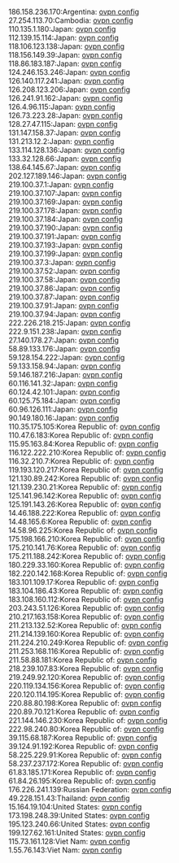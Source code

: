 186.158.236.170:Argentina: [ovpn config](vpn/186_158_236_170.ovpn)  
27.254.113.70:Cambodia: [ovpn config](vpn/27_254_113_70.ovpn)  
110.135.1.180:Japan: [ovpn config](vpn/110_135_1_180.ovpn)  
112.139.15.114:Japan: [ovpn config](vpn/112_139_15_114.ovpn)  
118.106.123.138:Japan: [ovpn config](vpn/118_106_123_138.ovpn)  
118.156.149.39:Japan: [ovpn config](vpn/118_156_149_39.ovpn)  
118.86.183.187:Japan: [ovpn config](vpn/118_86_183_187.ovpn)  
124.246.153.246:Japan: [ovpn config](vpn/124_246_153_246.ovpn)  
126.140.117.241:Japan: [ovpn config](vpn/126_140_117_241.ovpn)  
126.208.123.206:Japan: [ovpn config](vpn/126_208_123_206.ovpn)  
126.241.91.162:Japan: [ovpn config](vpn/126_241_91_162.ovpn)  
126.4.96.115:Japan: [ovpn config](vpn/126_4_96_115.ovpn)  
126.73.223.28:Japan: [ovpn config](vpn/126_73_223_28.ovpn)  
128.27.47.115:Japan: [ovpn config](vpn/128_27_47_115.ovpn)  
131.147.158.37:Japan: [ovpn config](vpn/131_147_158_37.ovpn)  
131.213.12.2:Japan: [ovpn config](vpn/131_213_12_2.ovpn)  
133.114.128.136:Japan: [ovpn config](vpn/133_114_128_136.ovpn)  
133.32.128.66:Japan: [ovpn config](vpn/133_32_128_66.ovpn)  
138.64.145.67:Japan: [ovpn config](vpn/138_64_145_67.ovpn)  
202.127.189.146:Japan: [ovpn config](vpn/202_127_189_146.ovpn)  
219.100.37.1:Japan: [ovpn config](vpn/219_100_37_1.ovpn)  
219.100.37.107:Japan: [ovpn config](vpn/219_100_37_107.ovpn)  
219.100.37.169:Japan: [ovpn config](vpn/219_100_37_169.ovpn)  
219.100.37.178:Japan: [ovpn config](vpn/219_100_37_178.ovpn)  
219.100.37.184:Japan: [ovpn config](vpn/219_100_37_184.ovpn)  
219.100.37.190:Japan: [ovpn config](vpn/219_100_37_190.ovpn)  
219.100.37.191:Japan: [ovpn config](vpn/219_100_37_191.ovpn)  
219.100.37.193:Japan: [ovpn config](vpn/219_100_37_193.ovpn)  
219.100.37.199:Japan: [ovpn config](vpn/219_100_37_199.ovpn)  
219.100.37.3:Japan: [ovpn config](vpn/219_100_37_3.ovpn)  
219.100.37.52:Japan: [ovpn config](vpn/219_100_37_52.ovpn)  
219.100.37.58:Japan: [ovpn config](vpn/219_100_37_58.ovpn)  
219.100.37.86:Japan: [ovpn config](vpn/219_100_37_86.ovpn)  
219.100.37.87:Japan: [ovpn config](vpn/219_100_37_87.ovpn)  
219.100.37.91:Japan: [ovpn config](vpn/219_100_37_91.ovpn)  
219.100.37.94:Japan: [ovpn config](vpn/219_100_37_94.ovpn)  
222.226.218.215:Japan: [ovpn config](vpn/222_226_218_215.ovpn)  
222.9.151.238:Japan: [ovpn config](vpn/222_9_151_238.ovpn)  
27.140.178.27:Japan: [ovpn config](vpn/27_140_178_27.ovpn)  
58.89.133.176:Japan: [ovpn config](vpn/58_89_133_176.ovpn)  
59.128.154.222:Japan: [ovpn config](vpn/59_128_154_222.ovpn)  
59.133.158.94:Japan: [ovpn config](vpn/59_133_158_94.ovpn)  
59.146.187.216:Japan: [ovpn config](vpn/59_146_187_216.ovpn)  
60.116.141.32:Japan: [ovpn config](vpn/60_116_141_32.ovpn)  
60.124.42.101:Japan: [ovpn config](vpn/60_124_42_101.ovpn)  
60.125.75.184:Japan: [ovpn config](vpn/60_125_75_184.ovpn)  
60.96.126.111:Japan: [ovpn config](vpn/60_96_126_111.ovpn)  
90.149.180.16:Japan: [ovpn config](vpn/90_149_180_16.ovpn)  
110.35.175.105:Korea Republic of: [ovpn config](vpn/110_35_175_105.ovpn)  
110.47.6.183:Korea Republic of: [ovpn config](vpn/110_47_6_183.ovpn)  
115.95.163.84:Korea Republic of: [ovpn config](vpn/115_95_163_84.ovpn)  
116.122.222.210:Korea Republic of: [ovpn config](vpn/116_122_222_210.ovpn)  
116.32.210.7:Korea Republic of: [ovpn config](vpn/116_32_210_7.ovpn)  
119.193.120.217:Korea Republic of: [ovpn config](vpn/119_193_120_217.ovpn)  
121.130.89.242:Korea Republic of: [ovpn config](vpn/121_130_89_242.ovpn)  
121.139.230.21:Korea Republic of: [ovpn config](vpn/121_139_230_21.ovpn)  
125.141.96.142:Korea Republic of: [ovpn config](vpn/125_141_96_142.ovpn)  
125.191.143.26:Korea Republic of: [ovpn config](vpn/125_191_143_26.ovpn)  
14.46.188.222:Korea Republic of: [ovpn config](vpn/14_46_188_222.ovpn)  
14.48.165.6:Korea Republic of: [ovpn config](vpn/14_48_165_6.ovpn)  
14.58.96.225:Korea Republic of: [ovpn config](vpn/14_58_96_225.ovpn)  
175.198.166.210:Korea Republic of: [ovpn config](vpn/175_198_166_210.ovpn)  
175.210.141.76:Korea Republic of: [ovpn config](vpn/175_210_141_76.ovpn)  
175.211.188.242:Korea Republic of: [ovpn config](vpn/175_211_188_242.ovpn)  
180.229.33.160:Korea Republic of: [ovpn config](vpn/180_229_33_160.ovpn)  
182.220.142.168:Korea Republic of: [ovpn config](vpn/182_220_142_168.ovpn)  
183.101.109.17:Korea Republic of: [ovpn config](vpn/183_101_109_17.ovpn)  
183.104.186.43:Korea Republic of: [ovpn config](vpn/183_104_186_43.ovpn)  
183.108.160.112:Korea Republic of: [ovpn config](vpn/183_108_160_112.ovpn)  
203.243.51.126:Korea Republic of: [ovpn config](vpn/203_243_51_126.ovpn)  
210.217.163.158:Korea Republic of: [ovpn config](vpn/210_217_163_158.ovpn)  
211.213.132.52:Korea Republic of: [ovpn config](vpn/211_213_132_52.ovpn)  
211.214.139.160:Korea Republic of: [ovpn config](vpn/211_214_139_160.ovpn)  
211.224.210.249:Korea Republic of: [ovpn config](vpn/211_224_210_249.ovpn)  
211.253.168.116:Korea Republic of: [ovpn config](vpn/211_253_168_116.ovpn)  
211.58.88.181:Korea Republic of: [ovpn config](vpn/211_58_88_181.ovpn)  
218.239.107.83:Korea Republic of: [ovpn config](vpn/218_239_107_83.ovpn)  
219.249.92.120:Korea Republic of: [ovpn config](vpn/219_249_92_120.ovpn)  
220.119.134.156:Korea Republic of: [ovpn config](vpn/220_119_134_156.ovpn)  
220.120.114.195:Korea Republic of: [ovpn config](vpn/220_120_114_195.ovpn)  
220.88.80.198:Korea Republic of: [ovpn config](vpn/220_88_80_198.ovpn)  
220.89.70.121:Korea Republic of: [ovpn config](vpn/220_89_70_121.ovpn)  
221.144.146.230:Korea Republic of: [ovpn config](vpn/221_144_146_230.ovpn)  
222.98.240.80:Korea Republic of: [ovpn config](vpn/222_98_240_80.ovpn)  
39.115.68.187:Korea Republic of: [ovpn config](vpn/39_115_68_187.ovpn)  
39.124.91.192:Korea Republic of: [ovpn config](vpn/39_124_91_192.ovpn)  
58.225.229.91:Korea Republic of: [ovpn config](vpn/58_225_229_91.ovpn)  
58.237.237.172:Korea Republic of: [ovpn config](vpn/58_237_237_172.ovpn)  
61.83.185.171:Korea Republic of: [ovpn config](vpn/61_83_185_171.ovpn)  
61.84.26.195:Korea Republic of: [ovpn config](vpn/61_84_26_195.ovpn)  
176.226.241.139:Russian Federation: [ovpn config](vpn/176_226_241_139.ovpn)  
49.228.151.43:Thailand: [ovpn config](vpn/49_228_151_43.ovpn)  
15.164.19.104:United States: [ovpn config](vpn/15_164_19_104.ovpn)  
173.198.248.39:United States: [ovpn config](vpn/173_198_248_39.ovpn)  
195.123.240.66:United States: [ovpn config](vpn/195_123_240_66.ovpn)  
199.127.62.161:United States: [ovpn config](vpn/199_127_62_161.ovpn)  
115.73.161.128:Viet Nam: [ovpn config](vpn/115_73_161_128.ovpn)  
1.55.76.143:Viet Nam: [ovpn config](vpn/1_55_76_143.ovpn)  
